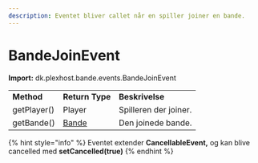 ```yaml
---
description: Eventet bliver callet når en spiller joiner en bande.
---
```


# BandeJoinEvent

**Import:** dk.plexhost.bande.events.BandeJoinEvent

|             |                              |                       |
| ----------- | ---------------------------- | --------------------- |
| **Method**  | **Return Type**              | **Beskrivelse**       |
| getPlayer() | Player                       | Spilleren der joiner. |
| getBande()  | [Bande](../classes/bande.md) | Den joinede bande.    |

{% hint style="info" %}
Eventet extender **CancellableEvent,** og kan blive cancelled med **setCancelled(true)**
{% endhint %}
